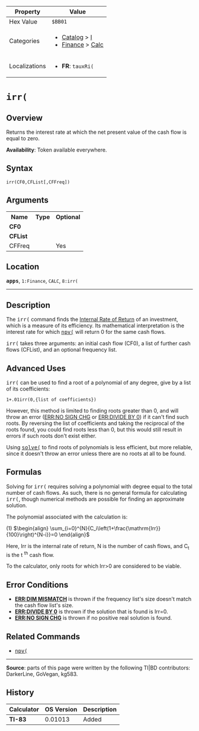 | Property      | Value |
|---------------|-------|
| Hex Value     | `$BB01`|
| Categories    | <ul><li>[Catalog](<../categories/Catalog.md>) > [I](<../categories/Catalog.md#I>)</li><li>[Finance](<../categories/Finance.md>) > [Calc](<../categories/Finance.md#Calc>)</li></ul> |
| Localizations | <ul><li><b>FR</b>: `tauxRi(`</li></ul> |

# `irr(`

## Overview
Returns the interest rate at which the net present value of the cash flow is equal to zero.


<b>Availability</b>: Token available everywhere.

## Syntax
`irr(CF0,CFList[,CFFreq])`

## Arguments
<table>
<tr><th>Name</th><th>Type</th><th>Optional</th></tr>

<tr><td><b>CF0</b></td><td></td><td></td></tr>

<tr><td><b>CFList</b></td><td></td><td></td></tr>

<tr><td>CFFreq</td><td></td><td>Yes</td></tr>

</table>

## Location
<tt><kbd><b>apps</b></kbd></tt>, `1:Finance`, `CALC`, `8:irr(`
<hr>

## Description

The <tt>irr(</tt> command finds the [Internal Rate of Return](http://en.wikipedia.org/wiki/Internal_rate_of_return) of an investment, which is a measure of its efficiency. Its mathematical interpretation is the interest rate for which <tt><a href="npv(.md">npv(</a></tt> will return 0 for the same cash flows.

<tt>irr(</tt> takes three arguments: an initial cash flow (CF0), a list of further cash flows (CFList), and an optional frequency list.

## Advanced Uses

<tt>irr(</tt> can be used to find a root of a polynomial of any degree, give by a list of its coefficients:

```ti-basic
1+.01irr(0,{list of coefficients})
```

  
However, this method is limited to finding roots greater than 0, and will throw an error ([ERR:NO SIGN CHG](errors#nosignchg) or [ERR:DIVIDE BY 0](errors#divideby0)) if it can't find such roots. By reversing the list of coefficients and taking the reciprocal of the roots found, you could find roots less than 0, but this would still result in errors if such roots don't exist either.

Using <tt><a href="solve(.md">solve(</a></tt> to find roots of polynomials is less efficient, but more reliable, since it doesn't throw an error unless there are no roots at all to be found.

## Formulas

Solving for <tt>irr(</tt> requires solving a polynomial with degree equal to the total number of cash flows. As such, there is no general formula for calculating <tt>irr(</tt>, though numerical methods are possible for finding an approximate solution.

The polynomial associated with the calculation is:

(1) $`\begin{align} \sum_{i=0}^{N}{C_i\left(1+\frac{\mathrm{Irr}}{100}\right)^{N-i}}=0 \end{align}`$ 

Here, Irr is the internal rate of return, N is the number of cash flows, and C<sub>t</sub> is the t <sup>th</sup> cash flow.

To the calculator, only roots for which Irr>0 are considered to be viable.

## Error Conditions

*   **[ERR:DIM MISMATCH](errors#dimmismatch)** is thrown if the frequency list's size doesn't match the cash flow list's size.
*   **[ERR:DIVIDE BY 0](errors#divideby0)** is thrown if the solution that is found is Irr=0.
*   **[ERR:NO SIGN CHG](errors#nosignchg)** is thrown if no positive real solution is found.

## Related Commands

*   <tt><a href="npv(.md">npv(</a></tt>

* * *

**Source**: parts of this page were written by the following TI|BD contributors: DarkerLine, GoVegan, kg583.

## History
| Calculator | OS Version | Description |
|------------|------------|-------------|
| <b>TI-83</b> | 0.01013 | Added |


